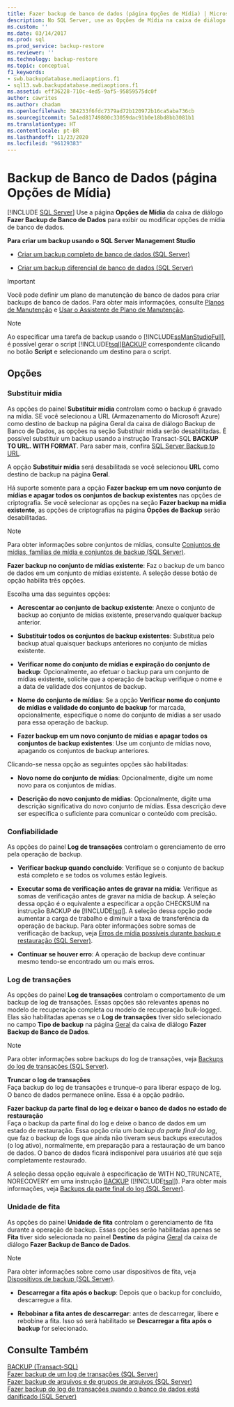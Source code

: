 ```yaml
---
title: Fazer backup de banco de dados (página Opções de Mídia) | Microsoft Docs
description: No SQL Server, use as Opções de Mídia na caixa de diálogo Backup de Banco de Dados para exibir/modificar as opções de mídia, incluindo as opções Substituir mídia, Confiabilidade e Log de transações.
ms.custom: ''
ms.date: 03/14/2017
ms.prod: sql
ms.prod_service: backup-restore
ms.reviewer: ''
ms.technology: backup-restore
ms.topic: conceptual
f1_keywords:
- swb.backupdatabase.mediaoptions.f1
- sql13.swb.backupdatabase.mediaoptions.f1
ms.assetid: eff36228-710c-4ed5-9af5-95859575dc0f
author: cawrites
ms.author: chadam
ms.openlocfilehash: 384233f6fdc7379ad72b120972b16ca5aba736cb
ms.sourcegitcommit: 5a1ed81749800c33059dac91b0e18bd8bb3081b1
ms.translationtype: HT
ms.contentlocale: pt-BR
ms.lasthandoff: 11/23/2020
ms.locfileid: "96129383"
---
```

# <a name="back-up-database-media-options-page"></a>Backup de Banco de Dados (página Opções de Mídia)
 [!INCLUDE [SQL Server](../../includes/applies-to-version/sqlserver.md)]
  Use a página  **Opções de Mídia** da caixa de diálogo **Fazer Backup de Banco de Dados** para exibir ou modificar opções de mídia de banco de dados.  
  
 **Para criar um backup usando o SQL Server Management Studio**  
  
-   [Criar um backup completo de banco de dados &#40;SQL Server&#41;](../../relational-databases/backup-restore/create-a-full-database-backup-sql-server.md)  
  
-   [Criar um backup diferencial de banco de dados &#40;SQL Server&#41;](../../relational-databases/backup-restore/create-a-differential-database-backup-sql-server.md)  
  
> [!IMPORTANT]  
>  Você pode definir um plano de manutenção de banco de dados para criar backups de banco de dados. Para obter mais informações, consulte [Planos de Manutenção](../../relational-databases/maintenance-plans/maintenance-plans.md) e [Usar o Assistente de Plano de Manutenção](../../relational-databases/maintenance-plans/use-the-maintenance-plan-wizard.md).  
  
> [!NOTE]  
>  Ao especificar uma tarefa de backup usando o [!INCLUDE[ssManStudioFull](../../includes/ssmanstudiofull-md.md)], é possível gerar o script [!INCLUDE[tsql](../../includes/tsql-md.md)][BACKUP](../../t-sql/statements/backup-transact-sql.md) correspondente clicando no botão **Script** e selecionando um destino para o script.  
  
## <a name="options"></a>Opções  
  
### <a name="overwrite-media"></a>Substituir mídia  
 As opções do painel **Substituir mídia** controlam como o backup é gravado na mídia. SE você selecionou a URL (Armazenamento do Microsoft Azure) como destino de backup na página Geral da caixa de diálogo Backup de Banco de Dados, as opções na seção Substituir mídia serão desabilitadas. É possível substituir um backup usando a instrução Transact-SQL **BACKUP TO URL. WITH FORMAT**. Para saber mais, confira [SQL Server Backup to URL](../../relational-databases/backup-restore/sql-server-backup-to-url.md).  

 A opção **Substituir mídia** será desabilitada se você selecionou **URL** como destino de backup na página **Geral**.
  
 Há suporte somente para a opção **Fazer backup em um novo conjunto de mídias e apagar todos os conjuntos de backup existentes** nas opções de criptografia. Se você selecionar as opções na seção **Fazer backup na mídia existente**, as opções de criptografias na página **Opções de Backup** serão desabilitadas.  
  
> [!NOTE]  
>  Para obter informações sobre conjuntos de mídias, consulte [Conjuntos de mídias, famílias de mídia e conjuntos de backup &#40;SQL Server&#41;](../../relational-databases/backup-restore/media-sets-media-families-and-backup-sets-sql-server.md).  
  
**Fazer backup no conjunto de mídias existente**: Faz o backup de um banco de dados em um conjunto de mídias existente. A seleção desse botão de opção habilita três opções.  
  
 Escolha uma das seguintes opções:  
  
 - **Acrescentar ao conjunto de backup existente**: Anexe o conjunto de backup ao conjunto de mídias existente, preservando qualquer backup anterior.  
  
 - **Substituir todos os conjuntos de backup existentes**: Substitua pelo backup atual quaisquer backups anteriores no conjunto de mídias existente.  
  
 - **Verificar nome do conjunto de mídias e expiração do conjunto de backup**: Opcionalmente, ao efetuar o backup para um conjunto de mídias existente, solicite que a operação de backup verifique o nome e a data de validade dos conjuntos de backup.  
  
 - **Nome do conjunto de mídias**:  Se a opção **Verificar nome do conjunto de mídias e validade do conjunto de backup** for marcada, opcionalmente, especifique o nome do conjunto de mídias a ser usado para essa operação de backup.  
  
 - **Fazer backup em um novo conjunto de mídias e apagar todos os conjuntos de backup existentes**:  Use um conjunto de mídias novo, apagando os conjuntos de backup anteriores.  
  
 Clicando-se nessa opção as seguintes opções são habilitadas:  
  
 - **Novo nome do conjunto de mídias**: Opcionalmente, digite um nome novo para os conjuntos de mídias.  
  
 - **Descrição do novo conjunto de mídias**:  Opcionalmente, digite uma descrição significativa do novo conjunto de mídias. Essa descrição deve ser específica o suficiente para comunicar o conteúdo com precisão.  
  
### <a name="reliability"></a>Confiabilidade  
 As opções do painel **Log de transações** controlam o gerenciamento de erro pela operação de backup.  
  
 - **Verificar backup quando concluído**:  Verifique se o conjunto de backup está completo e se todos os volumes estão legíveis.  
  
 - **Executar soma de verificação antes de gravar na mídia**: Verifique as somas de verificação antes de gravar na mídia de backup. A seleção dessa opção é o equivalente a especificar a opção CHECKSUM na instrução BACKUP de [!INCLUDE[tsql](../../includes/tsql-md.md)]. A seleção dessa opção pode aumentar a carga de trabalho e diminuir a taxa de transferência da operação de backup. Para obter informações sobre somas de verificação de backup, veja [Erros de mídia possíveis durante backup e restauração &#40;SQL Server&#41;](../../relational-databases/backup-restore/possible-media-errors-during-backup-and-restore-sql-server.md).  
  
 - **Continuar se houver erro**: A operação de backup deve continuar mesmo tendo-se encontrado um ou mais erros.  
  
### <a name="transaction-log"></a>Log de transações  
 As opções do painel **Log de transações** controlam o comportamento de um backup de log de transações. Essas opções são relevantes apenas no modelo de recuperação completa ou modelo de recuperação bulk-logged. Elas são habilitadas apenas se o **Log de transações** tiver sido selecionado no campo **Tipo de backup** na página [Geral](../../relational-databases/backup-restore/back-up-database-general-page.md) da caixa de diálogo **Fazer Backup de Banco de Dados**.  
  
> [!NOTE]  
>  Para obter informações sobre backups do log de transações, veja [Backups do log de transações &#40;SQL Server&#41;](../../relational-databases/backup-restore/transaction-log-backups-sql-server.md).  
  
 **Truncar o log de transações**  
 Faça backup do log de transações e trunque-o para liberar espaço de log. O banco de dados permanece online. Essa é a opção padrão.  
  
 **Fazer backup da parte final do log e deixar o banco de dados no estado de restauração**  
 Faça o backup da parte final do log e deixe o banco de dados em um estado de restauração. Essa opção cria um *backup da parte final do log*, que faz o backup de logs que ainda não tiveram seus backups executados (o log ativo), normalmente, em preparação para a restauração de um banco de dados. O banco de dados ficará indisponível para usuários até que seja completamente restaurado.  
  
 A seleção dessa opção equivale à especificação de WITH NO_TRUNCATE, NORECOVERY em uma instrução [BACKUP](../../t-sql/statements/backup-transact-sql.md) ([!INCLUDE[tsql](../../includes/tsql-md.md)]). Para obter mais informações, veja [Backups da parte final do log &#40;SQL Server&#41;](../../relational-databases/backup-restore/tail-log-backups-sql-server.md).  
  
### <a name="tape-drive"></a>Unidade de fita  
 As opções do painel **Unidade de fita** controlam o gerenciamento de fita durante a operação de backup. Essas opções serão habilitadas apenas se **Fita** tiver sido selecionada no painel **Destino** da página [Geral](../../relational-databases/backup-restore/back-up-database-general-page.md) da caixa de diálogo **Fazer Backup de Banco de Dados**.  
  
> [!NOTE]  
>  Para obter informações sobre como usar dispositivos de fita, veja [Dispositivos de backup &#40;SQL Server&#41;](../../relational-databases/backup-restore/backup-devices-sql-server.md).  
  
 - **Descarregar a fita após o backup**: Depois que o backup for concluído, descarregue a fita.  
  
 - **Rebobinar a fita antes de descarregar**: antes de descarregar, libere e rebobine a fita. Isso só será habilitado se **Descarregar a fita após o backup** for selecionado.  
  
## <a name="see-also"></a>Consulte Também  
 [BACKUP &#40;Transact-SQL&#41;](../../t-sql/statements/backup-transact-sql.md)   
 [Fazer backup de um log de transações &#40;SQL Server&#41;](../../relational-databases/backup-restore/back-up-a-transaction-log-sql-server.md)   
 [Fazer backup de arquivos e de grupos de arquivos &#40;SQL Server&#41;](../../relational-databases/backup-restore/back-up-files-and-filegroups-sql-server.md)   
 [Fazer backup do log de transações quando o banco de dados está danificado &#40;SQL Server&#41;](../../relational-databases/backup-restore/back-up-the-transaction-log-when-the-database-is-damaged-sql-server.md)  
  
  
